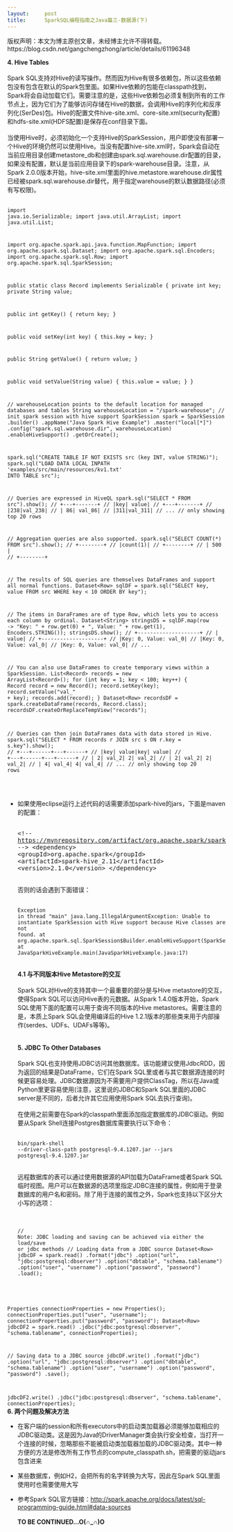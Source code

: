 ```yaml
---
layout:     post
title:      SparkSQL编程指南之Java篇三-数据源(下)
---
```

<div id="article_content" class="article_content clearfix csdn-tracking-statistics" data-pid="blog" data-mod="popu_307" data-dsm="post">
								<div class="article-copyright">
					版权声明：本文为博主原创文章，未经博主允许不得转载。					https://blog.csdn.net/gangchengzhong/article/details/61196348				</div>
								            <link rel="stylesheet" href="https://csdnimg.cn/release/phoenix/template/css/ck_htmledit_views-f76675cdea.css">
						<div class="htmledit_views" id="content_views">
                
<strong>4. Hive Tables</strong><br><br>
Spark SQL支持对Hive的读写操作。然而因为Hive有很多依赖包，所以这些依赖包没有包含在默认的Spark包里面。如果Hive依赖的包能在classpath找到，Spark将会自动加载它们。需要注意的是，这些Hive依赖包必须复制到所有的工作节点上，因为它们为了能够访问存储在Hive的数据，会调用Hive的序列化和反序列化(SerDes)包。Hive的配置文件hive-site.xml、core-site.xml(security配置)和hdfs-site.xml(HDFS配置)是保存在conf目录下面。<br><br>
当使用Hive时，必须初始化一个支持Hive的SparkSession，用户即使没有部署一个Hive的环境仍然可以使用Hive。当没有配置hive-site.xml时，Spark会自动在当前应用目录创建metastore_db和创建由spark.sql.warehouse.dir配置的目录，如果没有配置，默认是当前应用目录下的spark-warehouse目录。注意，从Spark 2.0.0版本开始，hive-site.xml里面的hive.metastore.warehouse.dir属性已经被spark.sql.warehouse.dir替代，用于指定warehouse的默认数据路径(必须有写权限)。<br><br><pre><code class="language-java">import java.io.Serializable;
import java.util.ArrayList;
import java.util.List;

import org.apache.spark.api.java.function.MapFunction;
import org.apache.spark.sql.Dataset;
import org.apache.spark.sql.Encoders;
import org.apache.spark.sql.Row;
import org.apache.spark.sql.SparkSession;

public static class Record implements Serializable {
  private int key;
  private String value;

  public int getKey() {
    return key;
  }

  public void setKey(int key) {
    this.key = key;
  }

  public String getValue() {
    return value;
  }

  public void setValue(String value) {
    this.value = value;
  }
}

// warehouseLocation points to the default location for managed databases and tables
String warehouseLocation = "/spark-warehouse";
// init spark session with hive support
SparkSession spark = SparkSession
  .builder()
  .appName("Java Spark Hive Example")
  .master("local[*]")
  .config("spark.sql.warehouse.dir", warehouseLocation)
  .enableHiveSupport()
  .getOrCreate();

spark.sql("CREATE TABLE IF NOT EXISTS src (key INT, value STRING)");
spark.sql("LOAD DATA LOCAL INPATH 'examples/src/main/resources/kv1.txt' INTO TABLE src");

// Queries are expressed in HiveQL
spark.sql("SELECT * FROM src").show();
// +---+-------+
// |key|  value|
// +---+-------+
// |238|val_238|
// | 86| val_86|
// |311|val_311|
// ...
// only showing top 20 rows

// Aggregation queries are also supported.
spark.sql("SELECT COUNT(*) FROM src").show();
// +--------+
// |count(1)|
// +--------+
// |    500 |
// +--------+

// The results of SQL queries are themselves DataFrames and support all normal functions.
Dataset&lt;Row&gt; sqlDF = spark.sql("SELECT key, value FROM src WHERE key &lt; 10 ORDER BY key");

// The items in DaraFrames are of type Row, which lets you to access each column by ordinal.
Dataset&lt;String&gt; stringsDS = sqlDF.map(row -&gt; "Key: " + row.get(0) + ", Value: " + row.get(1), Encoders.STRING());
stringsDS.show();
// +--------------------+
// |               value|
// +--------------------+
// |Key: 0, Value: val_0|
// |Key: 0, Value: val_0|
// |Key: 0, Value: val_0|
// ...

// You can also use DataFrames to create temporary views within a SparkSession.
List&lt;Record&gt; records = new ArrayList&lt;Record&gt;();
for (int key = 1; key &lt; 100; key++) {
  Record record = new Record();
  record.setKey(key);
  record.setValue("val_" + key);
  records.add(record);
}
Dataset&lt;Row&gt; recordsDF = spark.createDataFrame(records, Record.class);
recordsDF.createOrReplaceTempView("records");

// Queries can then join DataFrames data with data stored in Hive.
spark.sql("SELECT * FROM records r JOIN src s ON r.key = s.key").show();
// +---+------+---+------+
// |key| value|key| value|
// +---+------+---+------+
// |  2| val_2|  2| val_2|
// |  2| val_2|  2| val_2|
// |  4| val_4|  4| val_4|
// ...
// only showing top 20 rows</code></pre><br>
* 如果使用eclipse运行上述代码的话需要添加spark-hive的jars，下面是maven的配置：<br><br><pre class="xml">&lt;!-- https://mvnrepository.com/artifact/org.apache.spark/spark-hive_2.11 --&gt;
&lt;dependency&gt;
	&lt;groupId&gt;org.apache.spark&lt;/groupId&gt;
	&lt;artifactId&gt;spark-hive_2.11&lt;/artifactId&gt;
	&lt;version&gt;2.1.0&lt;/version&gt;
&lt;/dependency&gt;</pre><br>
否则的话会遇到下面错误：<br><br><pre><code class="language-plain">Exception in thread "main" java.lang.IllegalArgumentException: Unable to instantiate SparkSession with Hive support because Hive classes are not found.
	at org.apache.spark.sql.SparkSession$Builder.enableHiveSupport(SparkSession.scala:815)
	at JavaSparkHiveExample.main(JavaSparkHiveExample.java:17)</code></pre><br><strong>4.1 与不同版本Hive Metastore的交互</strong><br><br>
Spark SQL对Hive的支持其中一个最重要的部分是与Hive metastore的交互，使得Spark SQL可以访问Hive表的元数据。从Spark 1.4.0版本开始，Spark SQL使用下面的配置可以用于查询不同版本的Hive metastores。需要注意的是，本质上Spark SQL会使用编译后的Hive 1.2.1版本的那些类来用于内部操作(serdes、UDFs、UDAFs等等)。<br><br><img src="https://img-blog.csdn.net/20170310142713433?watermark/2/text/aHR0cDovL2Jsb2cuY3Nkbi5uZXQvZ2FuZ2NoZW5nemhvbmc=/font/5a6L5L2T/fontsize/400/fill/I0JBQkFCMA==/dissolve/70/gravity/Center" alt=""><br><br><strong>5. JDBC To Other Databases</strong><br><br>
Spark SQL也支持使用JDBC访问其他数据库。该功能建议使用JdbcRDD，因为返回的结果是DataFrame，它们在Spark SQL里或者与其它数据源连接的时候更容易处理。JDBC数据源因为不需要用户提供ClassTag，所以在Java或Python里更容易使用(注意，这里说的JDBC和Spark SQL里面的JDBC server是不同的，后者允许其它应用使用Spark SQL去执行查询)。<br><br>
在使用之前需要在Spark的classpath里面添加指定数据库的JDBC驱动。例如要从Spark Shell连接Postgres数据库需要执行以下命令：<br><br><pre><code class="language-plain">bin/spark-shell --driver-class-path postgresql-9.4.1207.jar --jars postgresql-9.4.1207.jar</code></pre><br>
远程数据库的表可以通过使用数据源的API加载为DataFrame或者Spark SQL临时视图。用户可以在数据源的选项里指定JDBC连接的属性，例如用于登录数据库的用户名和密码。除了用于连接的属性之外，Spark也支持以下区分大小写的选项：<br><br><img src="https://img-blog.csdn.net/20170310143837480?watermark/2/text/aHR0cDovL2Jsb2cuY3Nkbi5uZXQvZ2FuZ2NoZW5nemhvbmc=/font/5a6L5L2T/fontsize/400/fill/I0JBQkFCMA==/dissolve/70/gravity/Center" alt=""><br><br><pre><code class="language-java">// Note: JDBC loading and saving can be achieved via either the load/save or jdbc methods
// Loading data from a JDBC source
Dataset&lt;Row&gt; jdbcDF = spark.read()
  .format("jdbc")
  .option("url", "jdbc:postgresql:dbserver")
  .option("dbtable", "schema.tablename")
  .option("user", "username")
  .option("password", "password")
  .load();

Properties connectionProperties = new Properties();
connectionProperties.put("user", "username");
connectionProperties.put("password", "password");
Dataset&lt;Row&gt; jdbcDF2 = spark.read()
  .jdbc("jdbc:postgresql:dbserver", "schema.tablename", connectionProperties);

// Saving data to a JDBC source
jdbcDF.write()
  .format("jdbc")
  .option("url", "jdbc:postgresql:dbserver")
  .option("dbtable", "schema.tablename")
  .option("user", "username")
  .option("password", "password")
  .save();

jdbcDF2.write()
  .jdbc("jdbc:postgresql:dbserver", "schema.tablename", connectionProperties);</code></pre><br><strong>6. 两个问题及解决方法</strong><br><ul><li>在客户端的session和所有executors中的启动类加载器必须能够加载相应的JDBC驱动类。这是因为Java的DriverManager类会执行安全检查，当打开一个连接的时候，忽略那些不能被启动类加载器加载的JDBC驱动类。其中一种方便的方法是修改所有工作节点的compute_classpath.sh，把需要的驱动jars包含进来</li></ul><ul><li>某些数据库，例如H2，会把所有的名字转换为大写，因此在Spark SQL里面使用时也需要使用大写</li></ul>
* 参考Spark SQL官方链接：http://spark.apache.org/docs/latest/sql-programming-guide.html#data-sources<br><br><strong>TO BE CONTINUED...O(∩_∩)O</strong>
            </div>
                </div>